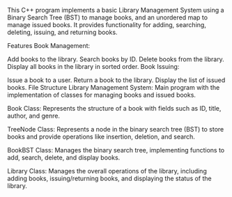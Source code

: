 This C++ program implements a basic Library Management System using a Binary Search Tree (BST) to manage books, and an unordered map to manage issued books. It provides functionality for adding, searching, deleting, issuing, and returning books.

Features
Book Management:

Add books to the library.
Search books by ID.
Delete books from the library.
Display all books in the library in sorted order.
Book Issuing:

Issue a book to a user.
Return a book to the library.
Display the list of issued books.
File Structure
Library Management System: Main program with the implementation of classes for managing books and issued books.

Book Class: Represents the structure of a book with fields such as ID, title, author, and genre.

TreeNode Class: Represents a node in the binary search tree (BST) to store books and provide operations like insertion, deletion, and search.

BookBST Class: Manages the binary search tree, implementing functions to add, search, delete, and display books.

Library Class: Manages the overall operations of the library, including adding books, issuing/returning books, and displaying the status of the library.

